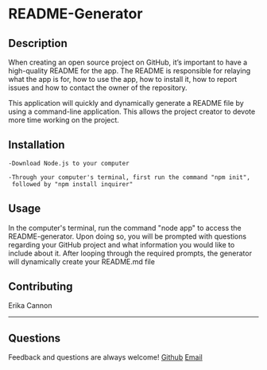 # README-Generator

## Description
When creating an open source project on GitHub, it’s important to have a high-quality README for the app. The README is responsible for relaying  what the app is for, how to use the app, how to install it, how to report issues and how to contact the owner of the repository.

This application will quickly and dynamically generate a README file by using a command-line application. This allows the project creator to devote more time working on the project.


## Installation
    -Download Node.js to your computer 

    -Through your computer's terminal, first run the command "npm init", 
     followed by "npm install inquirer"

## Usage
In the computer's terminal, run the command "node app" to access the README-generator. Upon doing so, you 
will be prompted with questions regarding your GitHub project and what information you would like to include 
about it. After looping through the required prompts, the generator will dynamically create your README.md file

## Contributing
Erika Cannon

----
## Questions
Feedback and questions are always welcome!
[Github](https://github.com/cannnonel)
[Email](mailto:cannone.rva!gmail.com)
